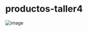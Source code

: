 # productos-taller4
![image](https://github.com/user-attachments/assets/1fd587c9-483d-4871-9526-034b984e0ec3)
